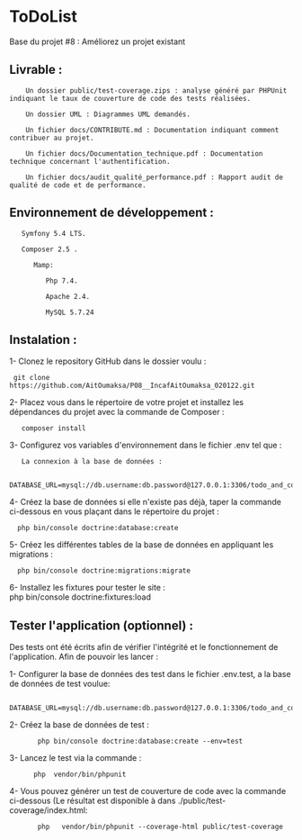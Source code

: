 ToDoList
========

Base du projet #8 : Améliorez un projet existant

## Livrable :

        Un dossier public/test-coverage.zips : analyse généré par PHPUnit indiquant le taux de couverture de code des tests réalisées.
        
        Un dossier UML : Diagrammes UML demandés.
        
        Un fichier docs/CONTRIBUTE.md : Documentation indiquant comment contribuer au projet.
        
        Un fichier docs/Documentation_technique.pdf : Documentation technique concernant l'authentification.
        
        Un fichier docs/audit_qualité_performance.pdf : Rapport audit de qualité de code et de performance.
        
        
 ## Environnement de développement :
    
    
       Symfony 5.4 LTS.
       
       Composer 2.5 .
       
          Mamp:
            
             Php 7.4.
             
             Apache 2.4.
             
             MySQL 5.7.24 
             
## Instalation :

1- Clonez le repository GitHub dans le dossier voulu :

     git clone  https://github.com/AitOumaksa/P08__IncafAitOumaksa_020122.git
  
 2- Placez vous dans le répertoire de votre projet et installez les dépendances du projet avec la commande de Composer :            

       composer install
 
 3- Configurez vos variables d'environnement dans le fichier .env tel que :
 
       La connexion à la base de données : 
       
              DATABASE_URL=mysql://db.username:db.password@127.0.0.1:3306/todo_and_co
              
4- Créez la base de données si elle n'existe pas déjà, taper la commande ci-dessous en vous plaçant dans le répertoire du projet :
 
      php bin/console doctrine:database:create
      
 5- Créez les différentes tables de la base de données en appliquant les migrations :
 
      php bin/console doctrine:migrations:migrate
      
 6- Installez les fixtures pour tester le site :   
      php bin/console doctrine:fixtures:load
      

## Tester l'application (optionnel) :

Des tests ont été écrits afin de vérifier l'intégrité et le fonctionnement de l'application. Afin de pouvoir les lancer :

1- Configurer la base de données des test dans le fichier .env.test, a la base de données de test voulue:

        DATABASE_URL=mysql://db.username:db.password@127.0.0.1:3306/todo_and_co_test
        
 2- Créez la base de données de test :
        
           php bin/console doctrine:database:create --env=test
           
 3- Lancez le test via la commande :
 
          php  vendor/bin/phpunit
          
4- Vous pouvez générer un test de couverture de code avec la commande ci-dessous (Le résultat est disponible à dans ./public/test-coverage/index.html:

           php   vendor/bin/phpunit --coverage-html public/test-coverage
     



